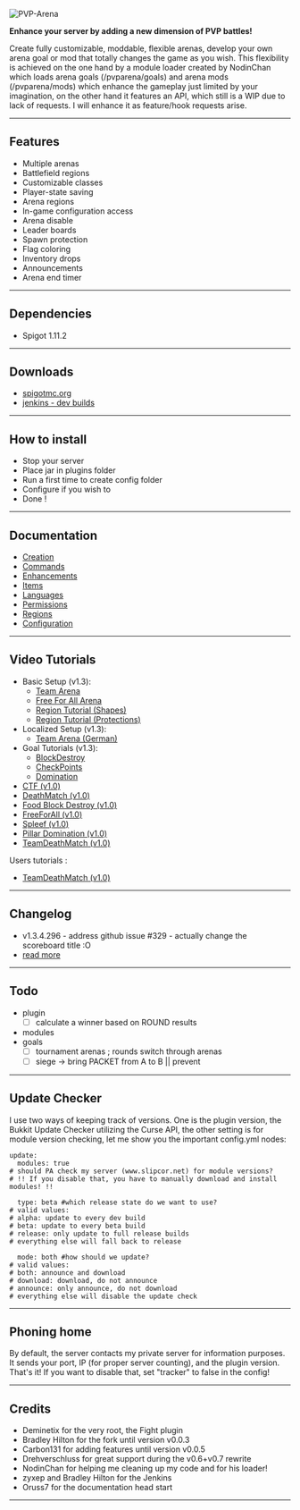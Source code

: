 ![PVP-Arena](/doc/images/logo.png)


**Enhance your server by adding a new dimension of PVP battles!**

Create fully customizable, moddable, flexible arenas, develop your own arena goal or mod that totally changes the game as you wish.
This flexibility is achieved on the one hand by a module loader created by NodinChan which loads arena goals (/pvparena/goals) and arena mods (/pvparena/mods) which enhance the gameplay just limited by your imagination, on the other hand it features an API, which still is a WIP due to lack of requests. I will enhance it as feature/hook requests arise.


***


## Features

- Multiple arenas
- Battlefield regions
- Customizable classes
- Player-state saving
- Arena regions
- In-game configuration access
- Arena disable
- Leader boards
- Spawn protection
- Flag coloring
- Inventory drops
- Announcements
- Arena end timer

***

## Dependencies

- Spigot 1.11.2

***

## Downloads

- [spigotmc.org](https://www.spigotmc.org/resources/pvp-arena.16584/)
- [jenkins - dev builds](https://ci2.craftyn.com/job/PVP%20Arena/)

***

## How to install

- Stop your server
- Place jar in plugins folder
- Run a first time to create config folder
- Configure if you wish to
- Done !

***

## Documentation

- [Creation](doc/creation.md)
- [Commands](doc/commands.md)
- [Enhancements](doc/enhancements.md)
- [Items](doc/items.md)
- [Languages](doc/languages.md)
- [Permissions](doc/permissions.md)
- [Regions](doc/regions.md)
- [Configuration](doc/configuration.md)

***

## Video Tutorials

- Basic Setup (v1.3):
    - [Team Arena](https://www.youtube.com/watch?v=PT0piAyVMIw)
    - [Free For All Arena](https://www.youtube.com/watch?v=bYNtxGxVGfE)
    - [Region Tutorial (Shapes)](https://www.youtube.com/watch?v=jWdWbwRg9zY)
    - [Region Tutorial (Protections)](https://youtu.be/WFIZ7ZskPVc)
- Localized Setup (v1.3):
    - [Team Arena (German)](https://www.youtube.com/watch?v=2KSAk-PvwRM)
- Goal Tutorials (v1.3):
    - [BlockDestroy](https://www.youtube.com/watch?v=i7Fpuh_O5O8)
    - [CheckPoints](https://www.youtube.com/watch?v=anO_tYwcKsg)
    - [Domination](https://www.youtube.com/watch?v=_Ngq5xBlLsk)
- [CTF (v1.0)](http://www.youtube.com/watch?v=SuL78bce-f0)
- [DeathMatch (v1.0)](http://www.youtube.com/watch?v=KqBueDNbpD8)
- [Food Block Destroy (v1.0)](http://www.youtube.com/watch?v=ntloY1BTKHQ)
- [FreeForAll (v1.0)](http://www.youtube.com/watch?v=xBIxHoKMu98)
- [Spleef (v1.0)](http://www.youtube.com/watch?v=DRmLNXEAs_4)
- [Pillar Domination (v1.0)](http://www.youtube.com/watch?v=Xi7yNURxAjw)
- [TeamDeathMatch (v1.0)](http://www.youtube.com/watch?v=rQ1ljlc6SJM)

Users tutorials :

- [TeamDeathMatch (v1.0)](http://www.youtube.com/watch?v=Jw6E8s2kiKw)

***

## Changelog

- v1.3.4.296 - address github issue #329 - actually change the scoreboard title :O
- [read more](doc/changelog.md)

***

## Todo

- plugin
  - [ ] calculate a winner based on ROUND results
- modules
- goals
  - [ ] tournament arenas ; rounds switch through arenas
  - [ ] siege -> bring PACKET from A to B || prevent

***

## Update Checker
I use two ways of keeping track of versions. One is the plugin version, the Bukkit Update Checker utilizing the Curse API,
the other setting is for module version checking, let me show you the important config.yml nodes:

    update:
      modules: true
    # should PA check my server (www.slipcor.net) for module versions?
    # !! If you disable that, you have to manually download and install modules! !!

      type: beta #which release state do we want to use?
    # valid values:
    # alpha: update to every dev build
    # beta: update to every beta build
    # release: only update to full release builds
    # everything else will fall back to release

      mode: both #how should we update?
    # valid values:
    # both: announce and download
    # download: download, do not announce
    # announce: only announce, do not download
    # everything else will disable the update check

***

## Phoning home

By default, the server contacts my private server for information purposes. It sends your port, IP (for proper server counting), and the plugin version.
That's it! If you want to disable that, set "tracker" to false in the config!

***

## Credits

- Deminetix for the very root, the Fight plugin
- Bradley Hilton for the fork until version v0.0.3
- Carbon131 for adding features until version v0.0.5
- Drehverschluss for great support during the v0.6+v0.7 rewrite
- NodinChan for helping me cleaning up my code and for his loader!
- zyxep and Bradley Hilton for the Jenkins
- Oruss7 for the documentation head start

***
